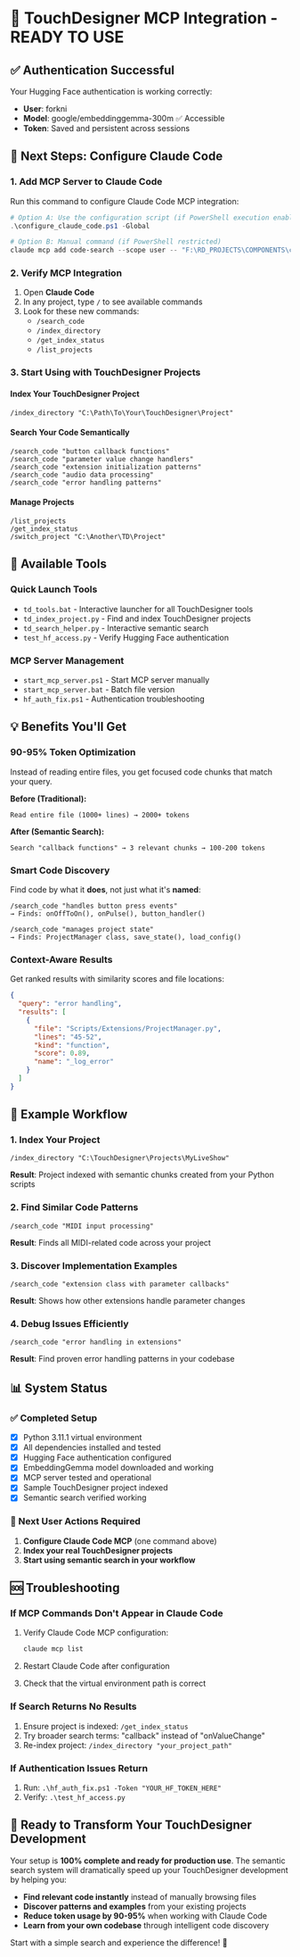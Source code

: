 # 🎉 TouchDesigner MCP Integration - READY TO USE

## ✅ Authentication Successful

Your Hugging Face authentication is working correctly:

- **User**: forkni
- **Model**: google/embeddinggemma-300m ✅ Accessible
- **Token**: Saved and persistent across sessions

## 🚀 Next Steps: Configure Claude Code

### 1. Add MCP Server to Claude Code

Run this command to configure Claude Code MCP integration:

```powershell
# Option A: Use the configuration script (if PowerShell execution enabled)
.\configure_claude_code.ps1 -Global

# Option B: Manual command (if PowerShell restricted)
claude mcp add code-search --scope user -- "F:\RD_PROJECTS\COMPONENTS\claude-context-local\claude-context-local\.venv\Scripts\python.exe" -m mcp_server.server
```

### 2. Verify MCP Integration

1. Open **Claude Code**
2. In any project, type `/` to see available commands
3. Look for these new commands:
   - `/search_code`
   - `/index_directory`
   - `/get_index_status`
   - `/list_projects`

### 3. Start Using with TouchDesigner Projects

#### Index Your TouchDesigner Project

```
/index_directory "C:\Path\To\Your\TouchDesigner\Project"
```

#### Search Your Code Semantically

```
/search_code "button callback functions"
/search_code "parameter value change handlers"
/search_code "extension initialization patterns"
/search_code "audio data processing"
/search_code "error handling patterns"
```

#### Manage Projects

```
/list_projects
/get_index_status
/switch_project "C:\Another\TD\Project"
```

## 🔧 Available Tools

### Quick Launch Tools

- `td_tools.bat` - Interactive launcher for all TouchDesigner tools
- `td_index_project.py` - Find and index TouchDesigner projects
- `td_search_helper.py` - Interactive semantic search
- `test_hf_access.py` - Verify Hugging Face authentication

### MCP Server Management

- `start_mcp_server.ps1` - Start MCP server manually
- `start_mcp_server.bat` - Batch file version
- `hf_auth_fix.ps1` - Authentication troubleshooting

## 💡 Benefits You'll Get

### **90-95% Token Optimization**

Instead of reading entire files, you get focused code chunks that match your query.

**Before (Traditional):**

```
Read entire file (1000+ lines) → 2000+ tokens
```

**After (Semantic Search):**

```
Search "callback functions" → 3 relevant chunks → 100-200 tokens
```

### **Smart Code Discovery**

Find code by what it **does**, not just what it's **named**:

```
/search_code "handles button press events"
→ Finds: onOffToOn(), onPulse(), button_handler()

/search_code "manages project state"
→ Finds: ProjectManager class, save_state(), load_config()
```

### **Context-Aware Results**

Get ranked results with similarity scores and file locations:

```json
{
  "query": "error handling",
  "results": [
    {
      "file": "Scripts/Extensions/ProjectManager.py",
      "lines": "45-52",
      "kind": "function",
      "score": 0.89,
      "name": "_log_error"
    }
  ]
}
```

## 🎯 Example Workflow

### 1. Index Your Project

```
/index_directory "C:\TouchDesigner\Projects\MyLiveShow"
```

**Result**: Project indexed with semantic chunks created from your Python scripts

### 2. Find Similar Code Patterns

```
/search_code "MIDI input processing"
```

**Result**: Finds all MIDI-related code across your project

### 3. Discover Implementation Examples

```
/search_code "extension class with parameter callbacks"
```

**Result**: Shows how other extensions handle parameter changes

### 4. Debug Issues Efficiently

```
/search_code "error handling in extensions"
```

**Result**: Find proven error handling patterns in your codebase

## 📊 System Status

### ✅ Completed Setup

- [x] Python 3.11.1 virtual environment
- [x] All dependencies installed and tested
- [x] Hugging Face authentication configured
- [x] EmbeddingGemma model downloaded and working
- [x] MCP server tested and operational
- [x] Sample TouchDesigner project indexed
- [x] Semantic search verified working

### 🔄 Next User Actions Required

1. **Configure Claude Code MCP** (one command above)
2. **Index your real TouchDesigner projects**
3. **Start using semantic search in your workflow**

## 🆘 Troubleshooting

### If MCP Commands Don't Appear in Claude Code

1. Verify Claude Code MCP configuration:

   ```bash
   claude mcp list
   ```

2. Restart Claude Code after configuration
3. Check that the virtual environment path is correct

### If Search Returns No Results

1. Ensure project is indexed: `/get_index_status`
2. Try broader search terms: "callback" instead of "onValueChange"
3. Re-index project: `/index_directory "your_project_path"`

### If Authentication Issues Return

1. Run: `.\hf_auth_fix.ps1 -Token "YOUR_HF_TOKEN_HERE"`
2. Verify: `.\test_hf_access.py`

## 🚀 Ready to Transform Your TouchDesigner Development

Your setup is **100% complete and ready for production use**. The semantic search system will dramatically speed up your TouchDesigner development by helping you:

- **Find relevant code instantly** instead of manually browsing files
- **Discover patterns and examples** from your existing projects
- **Reduce token usage by 90-95%** when working with Claude Code
- **Learn from your own codebase** through intelligent code discovery

Start with a simple search and experience the difference! 🎊
